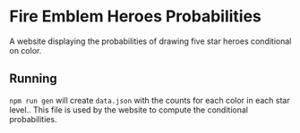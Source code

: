 Fire Emblem Heroes Probabilities
================================

A website displaying the probabilities of drawing five star heroes conditional on color.

Running
-------

`npm run gen` will create `data.json` with the counts for each color in each star level..
This file is used by the website to compute the conditional probabilities.
